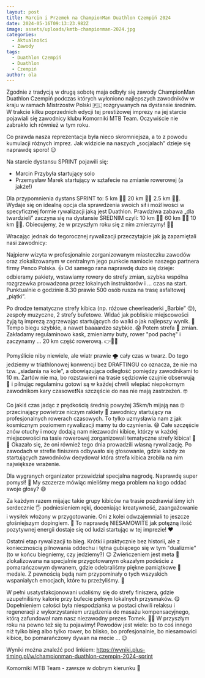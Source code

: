 ```yaml
---
layout: post
title: Marcin i Przemek na ChampionMan Duathlon Czempiń 2024
date: 2024-05-16T09:13:23.982Z
image: assets/uploads/kmtb-championman-2024.jpg
categories:
  - Aktualności
  - Zawody
tags:
  - Duathlon Czempiń
  - Duathlon
  - Czempiń
author: ola
---
```

Zgodnie z tradycją w drugą sobotę maja odbyły się zawody ChampionMan Duathlon Czempiń podczas których wyłoniono najlepszych zawodników w kraju w ramach Mistrzostw Polski 🇵🇱 rozgrywanych na dystansie średnim. W trakcie kilku poprzednich edycji tej prestiżowej imprezy na jej starcie pojawiali się zawodnicy klubu Komorniki MTB Team. Oczywiście nie zabrakło ich również w tym roku.
<!--more-->

Co prawda nasza reprezentacja była nieco skromniejsza, a to z powodu kumulacji różnych imprez. Jak widzicie na naszych „socjalach” dzieje się naprawdę sporo! 😉

Na starcie dystansu SPRINT pojawili się:

* Marcin Przybyła startujący solo 
* Przemysław Marek startujący w sztafecie na zmianie rowerowej (a jakże!)

Dla przypomnienia dystans SPRINT to: 5 km 🏃‍♂️ 20 km 🚴‍♂️ 2.5 km 🏃‍♂️.  Wydaje się on idealną opcja dla sprawdzenia swoich sił i możliwości w specyficznej formie rywalizacji jaką jest Duathlon.  Prawdziwa zabawa „dla twardzieli” zaczyna się na dystansie ŚREDNIM czyli: 10 km 🏃‍♂️ 60 km 🚴‍♂️ 10 km 🏃‍♂️. 
Obiecujemy, że w przyszłym roku się z nim zmierzymy! 🤞😏 

Wracając jednak do tegorocznej rywalizacji przeczytajcie jak ją zapamiętali nasi zawodnicy:

Najpierw wizyta w profesjonalnie zorganizowanym miasteczku zawodów oraz zlokalizowanym w centralnym jego punkcie namiocie naszego partnera firmy Penco Polska. 👍 
Od samego rana naprawdę dużo się dzieje: odbieramy pakiety, wstawiamy rowery do strefy zmian, szybka wspólna rozgrzewka prowadzona przez lokalnych instruktorów i … czas na start. Punktualnie o godzinie 8.30 prawie 500 osób rusza na trasę asfaltowej „piątki”. 

Po drodze tematyczne strefy kibica (np. różowe cheerleaderki „Barbie” 😛), zespoły muzyczne, 2 strefy bufetowe. Widać jak pobliskie miejscowości żyją tą imprezą zagrzewając startujących do walki o jak najlepszy wynik. 👏 Tempo biegu szybkie, a nawet baaaardzo szybkie. 😱 Potem strefa 🔄 zmian. Zakładamy regulaminowo kask, zmieniamy buty, rower "pod pachę" i zaczynamy … 20 km część rowerową. 👉🚴‍♂️

Pomyślicie niby niewiele, ale wiatr prawie 🌪️  cały czas w twarz. Do tego jedziemy w triathlonowej konwencji bez DRAFTINGU co oznacza, że nie ma tzw. „siadania na kole”, a obowiązująca odległość pomiędzy zawodnikami to 10 m. Żartów nie ma, bo rozstawieni na trasie sędziowie czujnie obserwują 🧐  i pilnując regulaminu gotowi są w każdej chwili wlepiać niepokornym zawodnikom kary czasowe❗️Na szczęście do nas nie mają zastrzeżeń. 🤓

Co jakiś czas jadąc z prędkością średnią powyżej 35km/h mijają nas 🙄 przecinający powietrze niczym rakiety 🚀 zawodnicy startujący na profesjonalnych rowerach czasowych. To tylko uzmysławia nam z jak kosmicznym poziomem rywalizacji mamy tu do czynienia. 😅 Całe szczęście znów otuchy i mocy dodają nam niezawodni kibice, którzy w każdej miejscowości na tasie rowerowej zorganizowali tematyczne strefy kibica! 📣🤩 Okazało się, że oni również tego dnia prowadzili własną rywalizację. Po zawodach w strefie finiszera odbywało się głosowanie, gdzie każdy ze startujących zawodników decydował która strefa kibica zrobiła na nim największe wrażenie. 

Dla wygranych organizator przewidział specjalna nagrodę. Naprawdę super pomysł! 💪 My szczerze mówiąc mieliśmy mega problem na kogo oddać swoje głosy? 😅 

Za każdym razem mijając takie grupy kibiców na trasie pozdrawialiśmy ich serdecznie 🖐️ podniesieniem ręki, doceniając kreatywność, zaangażowanie i wysiłek włożony w przygotowanie. Oni z kolei odwzajemniali to jeszcze głośniejszym dopingiem. 🤩 To naprawdę NIESAMOWITE jak potężną ilość pozytywnej energii dostaje się od ludzi startując w tej imprezie! ♥️

Ostatni etap rywalizacji to bieg. Krótki i praktycznie bez historii, ale z koniecznością pilnowania oddechu i tętna gubiącego się w tym "dualizmie" (to w końcu biegniemy, czy jedziemy?) 😉 Zwieńczeniem  jest meta 🏁 zlokalizowana na specjalnie przygotowanym okazałym podeście z pomarańczowym dywanem, gdzie odebraliśmy piękne pamiątkowe 🏅 medale. Z pewnością będą nam przypominały o tych wszyskich wspaniałych emocjach, które tu przeżyliśmy. 🤩

W pełni usatysfakcjonowani udaliśmy się do strefy finiszera, gdzie uzupełniliśmy kalorie przy bufecie pełnym lokalnych przysmaków. 😋 Dopełnieniem całości była niespodzianka w postaci chwili relaksu i regeneracji z wykorzystaniem urządzenia do masażu kompensacyjnego, którą zafundował nam nasz niezawodny prezes Tomek. 🤜🤛
W przyszłym roku na pewno też się tu pojawimy!  Powodów jest wiele: bo to coś innego niż tylko bieg albo tylko rower, bo blisko, bo profesjonalnie, bo niesamowici kibice, bo pomarańczowy dywan na mecie … 😉

Wyniki można znaleźć pod linkiem: <https://wyniki.plus-timing.pl/w/championman-duathlon-czempin-2024-sprint>

Komorniki MTB Team - zawsze w dobrym kierunku 🙂